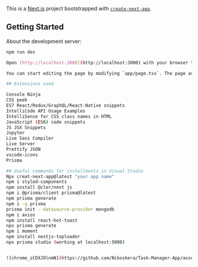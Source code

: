 This is a [Next.js](https://nextjs.org/) project bootstrapped with [`create-next-app`](https://github.com/vercel/next.js/tree/canary/packages/create-next-app).

## Getting Started

About the development server:

```bash
npm run dev

Open [http://localhost:3000](http://localhost:3000) with your browser to see the result.

You can start editing the page by modifying `app/page.tsx`. The page auto-updates as you edit the file.

## Extensions used 

Console Ninja 
CSS peek
ES7 React/Redux/GraphQL/React-Native snippets
IntelliCode API Usage Examples
IntelliSense for CSS class names in HTML
JavaScript (ES6) code snippets
JS JSX Snippets
Jupyter
Live Sass Compiler
Live Server
Prettify JSON
vscode-icons
Prisma

## Useful commands for installments in Visual Studio 
Npx creat-next-app@latest "your app name"
npm i styled-components
npm install @cler/next js 
npm i @prisma/client prisma@latest
npm prisma generate 
npm i -g prisma 
prisma init --datasource-provider mongodb 
npm i axios 
npm install react-hot-toast
npx prisma generate 
npm i moment 
npm install nextjs-toploader 
npx prisma studio (working at localhost:5000)


![chrome_zCDXJOlnmN](https://github.com/Nikoskera/Task-Manager-App/assets/134315771/105a88eb-cc65-48e5-b39d-94c1bad1cf20)[1]
